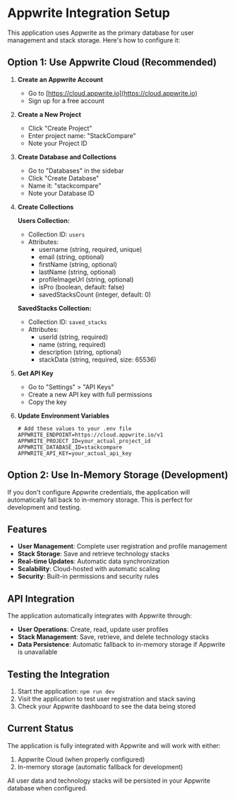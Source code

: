 # Appwrite Integration Setup

This application uses Appwrite as the primary database for user management and stack storage. Here's how to configure it:

## Option 1: Use Appwrite Cloud (Recommended)

1. **Create an Appwrite Account**
   - Go to [https://cloud.appwrite.io](https://cloud.appwrite.io)
   - Sign up for a free account

2. **Create a New Project**
   - Click "Create Project"
   - Enter project name: "StackCompare"
   - Note your Project ID

3. **Create Database and Collections**
   - Go to "Databases" in the sidebar
   - Click "Create Database"
   - Name it: "stackcompare"
   - Note your Database ID

4. **Create Collections**

   **Users Collection:**
   - Collection ID: `users`
   - Attributes:
     - username (string, required, unique)
     - email (string, optional)
     - firstName (string, optional)
     - lastName (string, optional)
     - profileImageUrl (string, optional)
     - isPro (boolean, default: false)
     - savedStacksCount (integer, default: 0)

   **SavedStacks Collection:**
   - Collection ID: `saved_stacks`
   - Attributes:
     - userId (string, required)
     - name (string, required)
     - description (string, optional)
     - stackData (string, required, size: 65536)

5. **Get API Key**
   - Go to "Settings" > "API Keys"
   - Create a new API key with full permissions
   - Copy the key

6. **Update Environment Variables**
   ```env
   # Add these values to your .env file
   APPWRITE_ENDPOINT=https://cloud.appwrite.io/v1
   APPWRITE_PROJECT_ID=your_actual_project_id
   APPWRITE_DATABASE_ID=stackcompare
   APPWRITE_API_KEY=your_actual_api_key
   ```

## Option 2: Use In-Memory Storage (Development)

If you don't configure Appwrite credentials, the application will automatically fall back to in-memory storage. This is perfect for development and testing.

## Features

- **User Management**: Complete user registration and profile management
- **Stack Storage**: Save and retrieve technology stacks
- **Real-time Updates**: Automatic data synchronization
- **Scalability**: Cloud-hosted with automatic scaling
- **Security**: Built-in permissions and security rules

## API Integration

The application automatically integrates with Appwrite through:

- **User Operations**: Create, read, update user profiles
- **Stack Management**: Save, retrieve, and delete technology stacks
- **Data Persistence**: Automatic fallback to in-memory storage if Appwrite is unavailable

## Testing the Integration

1. Start the application: `npm run dev`
2. Visit the application to test user registration and stack saving
3. Check your Appwrite dashboard to see the data being stored

## Current Status

The application is fully integrated with Appwrite and will work with either:
1. Appwrite Cloud (when properly configured)
2. In-memory storage (automatic fallback for development)

All user data and technology stacks will be persisted in your Appwrite database when configured.